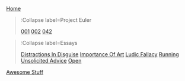 [Home](/)

> :Collapse label=Project Euler
>
> [001](/euler/001)
> [002](/euler/002)
> [042](/euler/042)

> :Collapse label=Essays
>
> [Distractions In Disguise](/essays/distractions)
> [Importance Of Art](/essays/importance-art)
> [Ludic Fallacy](/essays/ludic-fallacy)
> [Running](/essays/running)
> [Unsolicited Advice](/essays/unsolicited)
> [Open](/essays/open)

[Awesome Stuff](/awesome/awesome)